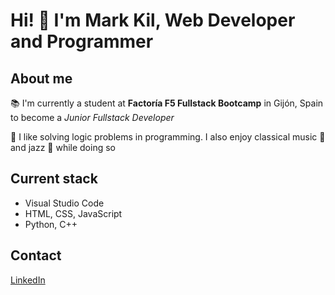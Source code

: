 # Hi! 👋 I'm Mark Kil, Web Developer and Programmer

## About me

📚 I'm currently a student at **Factoría F5 Fullstack Bootcamp** in Gijón, Spain to become a _Junior Fullstack Developer_

🤔 I like solving logic problems in programming. I also enjoy classical music 🎻 and jazz 🎷 while doing so

## Current stack

- Visual Studio Code
- HTML, CSS, JavaScript
- Python, C++

## Contact

[LinkedIn](https://www.linkedin.com/in/mark-kil/)
